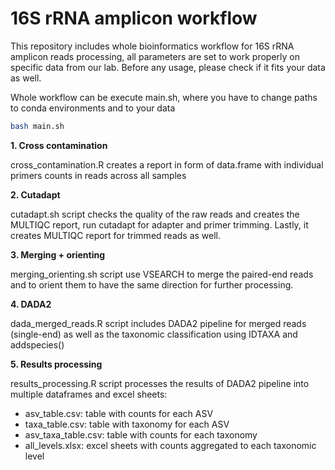 # 16S rRNA amplicon workflow

This repository includes whole bioinformatics workflow for 16S rRNA amplicon reads processing,
all parameters are set to work properly on specific data from our lab. Before any usage, please
check if it fits your data as well. 

Whole workflow can be execute main.sh, where you have to change paths to conda environments and to your data
```bash
bash main.sh
```

**1. Cross contamination**

cross_contamination.R creates a report in form of data.frame with individual primers counts in reads across all samples

**2. Cutadapt**

cutadapt.sh script checks the quality of the raw reads and creates the MULTIQC report, run cutadapt for adapter and primer trimming. Lastly,
it creates MULTIQC report for trimmed reads as well. 

**3. Merging + orienting**

merging_orienting.sh script use VSEARCH to merge the paired-end reads and to orient them to have the same direction for further processing.

**4. DADA2**

dada_merged_reads.R script includes DADA2 pipeline for merged reads (single-end) as well as the taxonomic classification using IDTAXA and addspecies()

**5. Results processing**

results_processing.R script processes the results of DADA2 pipeline into multiple dataframes and excel sheets:
- asv_table.csv: table with counts for each ASV
- taxa_table.csv: table with taxonomy for each ASV
- asv_taxa_table.csv: table with counts for each taxonomy
- all_levels.xlsx: excel sheets with counts aggregated to each taxonomic level
